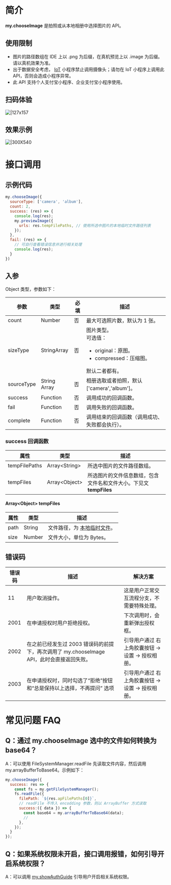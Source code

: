 # 简介

**my.chooseImage** 是拍照或从本地相册中选择图片的 API。

## 使用限制

- 图片的路径数组在 IDE 上以 .png 为后缀，在真机预览上以 .image 为后缀。请以真机效果为准。
- 出于数据安全考虑， [IoT](https://opendocs.alipay.com/iot/multi-platform/iottenmin) 小程序禁止调用摄像头；请勿在 IoT 小程序上调用此 API，否则会造成小程序异常。
- 此 API 支持个人支付宝小程序、企业支付宝小程序使用。

## 扫码体验

![|127x157](https://cdn.nlark.com/yuque/0/2021/jpeg/179989/1625190721184-d4b7110c-a448-4bf8-a664-7713db4e4812.jpeg#align=left&display=inline&height=157&margin=%5Bobject%20Object%5D&name=1.jpeg&originHeight=157&originWidth=127&size=19820&status=done&style=stroke&width=127)

## 效果示例

![|300X540](https://cdn.nlark.com/yuque/0/2021/gif/179989/1625190728382-c926911d-9f2f-4386-812a-a48fc655f673.gif#align=left&display=inline&height=540&margin=%5Bobject%20Object%5D&name=2.gif&originHeight=540&originWidth=300&size=113733&status=done&style=stroke&width=300)

# 接口调用

## 示例代码

```javascript
my.chooseImage({
  sourceType: ['camera', 'album'],
  count: 2,
  success: (res) => {
    console.log(res);
    my.previewImage({
      urls: res.tempFilePaths, // 使用所选中图片的本地临时文件路径列表
    });
  },
  fail: (res) => {
    // 可自行查看错误信息并进行相关处理
    console.log(res);
  }
})
```

## 入参

Object 类型，参数如下：

| **参数** | **类型** | **必填** | **描述** |
| --- | --- | --- | --- |
| count | Number | 否 | 最大可选照片数，默认为 1 张。 |
| sizeType | StringArray | 否 | 图片类型。<br />可选值：<ul><li>original：原图。</li><li>compressed：压缩图。</li></ul>默认二者都有。 |
| sourceType | String Array | 否 | 相册选取或者拍照，默认 ['camera','album']。 |
| success | Function | 否 | 调用成功的回调函数。 |
| fail | Function | 否 | 调用失败的回调函数。 |
| complete | Function | 否 | 调用结束的回调函数（调用成功、失败都会执行）。 |

### success 回调函数

| **属性** | **类型** | **描述** |
| --- | --- | --- |
| tempFilePaths | Array\<String\> | 所选中图片的文件路径数组。 |
| tempFiles | Array\<Object\> | 所选图片的文件信息数组，包含文件名和文件大小。下见文 **tempFiles** |

#### Array\<Object\> tempFiles

| **属性** | **类型** | **描述** |
| --- | --- | --- |
| path | String | 文件路径，为 [本地临时文件](https://opendocs.alipay.com/mini/03dt4s#%E6%9C%AC%E5%9C%B0%E4%B8%B4%E6%97%B6%E6%96%87%E4%BB%B6)。 |
| size | Number | 文件大小，单位为 Bytes。 |

## 错误码

| **错误码** | **描述** | **解决方案** |
| --- | --- | --- |
| 11 | 用户取消操作。 | 这是用户正常交互流程分支，不需要特殊处理。 |
| 2001 | 在申请授权时用户拒绝授权。 | 下次调用时，会重新弹出授权框。 |
| 2002 | 在之前已经发生过 2003 错误码的前提下，再次调用了 my.chooseImage API，此时会直接返回失败。 | 引导用户通过 右上角胶囊按钮 -> 设置 -> 授权相册。 |
| 2003 | 在申请授权时，同时勾选了“拒绝”按钮和“总是保持以上选择，不再提问” 选项 | 引导用户通过 右上角胶囊按钮 -> 设置 -> 授权相册。 |

# 常见问题 FAQ

## Q：通过 my.chooseImage 选中的文件如何转换为 base64？

A：可以使用 FileSystemManager.readFile 先读取文件内容，然后调用 my.arrayBufferToBase64。示例如下：
```javascript
my.chooseImage({
  success: res => {
    const fs = my.getFileSystemManager();
    fs.readFile({
      filePath: `${res.apFilePaths[0]}`,
      // readFile 不传入 encodding 参数，则以 ArrayBuffer 方式读取
      success:({ data }) => {
        const base64 = my.arrayBufferToBase64(data);
        // 
      },
    });
  }
});
```

## Q：如果系统权限未开启，接口调用报错，如何引导开启系统权限？

A：可以调用 [my.showAuthGuide](https://opendocs.alipay.com/mini/api/show-auth-guide) 引导用户开启相关系统权限。
